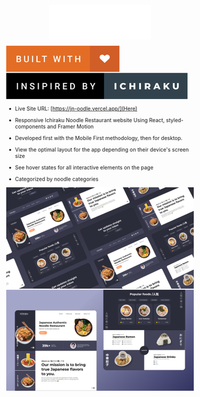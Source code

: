 <p align="center" display="flex">
    <img height="auto" width="auto" src="/src/img/Brand.png"/>
</p>

<p align="left">
    <img height="auto" width="auto" src="/src/img/built-with-love.svg"/>
    <img height="auto" width="auto" src="/src/img/insipired-by-ichiraku.svg"/>
</p>

- Live Site URL: [https://jn-oodle.vercel.app/](Here)

- Responsive Ichiraku Noodle Restaurant website Using React, styled-components and Framer Motion
- Developed first with the Mobile First methodology, then for desktop.
- View the optimal layout for the app depending on their device's screen size
- See hover states for all interactive elements on the page
- Categorized by noodle categories

![preview img](/preview.png)
![preview img](/preview2.png)
